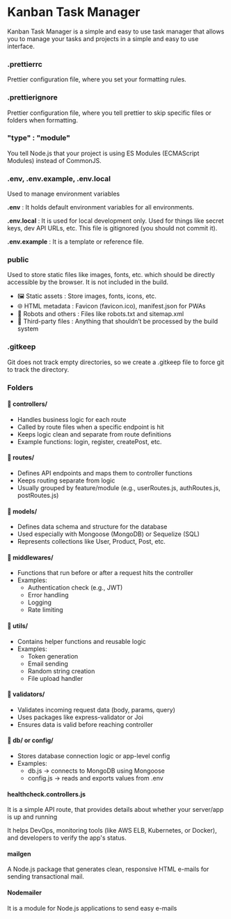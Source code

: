 # Kanban Task Manager

Kanban Task Manager is a simple and easy to use task manager that allows you to manage your tasks and projects in a simple and easy to use interface.

### .prettierrc

Prettier configuration file, where you set your formatting rules.

### .prettierignore

Prettier configuration file, where you tell prettier to skip specific files or folders when formatting.

### "type" : "module"

You tell Node.js that your project is using ES Modules (ECMAScript Modules) instead of CommonJS.

### .env, .env.example, .env.local

Used to manage environment variables

**.env** : It holds default environment variables for all environments.

**.env.local** : It is used for local development only. Used for things like secret keys, dev API URLs, etc. This file is gitignored (you should not commit it).

**.env.example** : It is a template or reference file.

### public

Used to store static files like images, fonts, etc. which should be directly accessible by the browser. It is not included in the build.

- 🖼️ Static assets : Store images, fonts, icons, etc.
- 🌐 HTML metadata : Favicon (favicon.ico), manifest.json for PWAs
- 📜 Robots and others : Files like robots.txt and sitemap.xml
- 🧪 Third-party files : Anything that shouldn’t be processed by the build system

### .gitkeep

Git does not track empty directories, so we create a .gitkeep file to force git to track the directory.

### Folders

#### 📁 controllers/

- Handles business logic for each route
- Called by route files when a specific endpoint is hit
- Keeps logic clean and separate from route definitions
- Example functions: login, register, createPost, etc.

#### 📁 routes/

- Defines API endpoints and maps them to controller functions
- Keeps routing separate from logic
- Usually grouped by feature/module (e.g., userRoutes.js, authRoutes.js, postRoutes.js)

#### 📁 models/

- Defines data schema and structure for the database
- Used especially with Mongoose (MongoDB) or Sequelize (SQL)
- Represents collections like User, Product, Post, etc.

#### 📁 middlewares/

- Functions that run before or after a request hits the controller
- Examples:
  - Authentication check (e.g., JWT)
  - Error handling
  - Logging
  - Rate limiting

#### 📁 utils/

- Contains helper functions and reusable logic
- Examples:
  - Token generation
  - Email sending
  - Random string creation
  - File upload handler

#### 📁 validators/

- Validates incoming request data (body, params, query)
- Uses packages like express-validator or Joi
- Ensures data is valid before reaching controller

#### 📁 db/ or config/

- Stores database connection logic or app-level config
- Examples:
  - db.js → connects to MongoDB using Mongoose
  - config.js → reads and exports values from .env

#### healthcheck.controllers.js

It is a simple API route, that provides details about whether your server/app is up and running

It helps DevOps, monitoring tools (like AWS ELB, Kubernetes, or Docker), and developers to verify the app's status.

#### mailgen

A Node.js package that generates clean, responsive HTML e-mails for sending transactional mail.

#### Nodemailer

It is a module for Node.js applications to send easy e-mails
